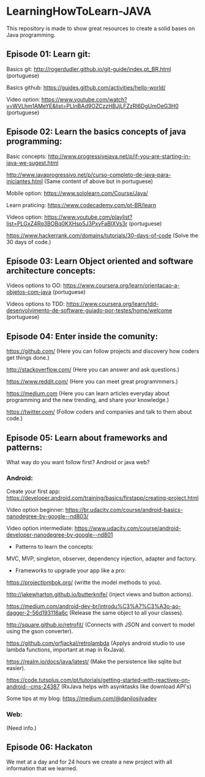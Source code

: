 # LearningHowToLearn-JAVA

This repository is made to show great resources to create a solid bases on Java programming.

## Episode 01: Learn git:

Basics git:
http://rogerdudler.github.io/git-guide/index.pt_BR.html (portuguese)

Basics github:
https://guides.github.com/activities/hello-world/

Video option:
https://www.youtube.com/watch?v=WVLhm1AMeYE&list=PLInBAd9OZCzzHBJjLFZzRl6DgUmOeG3H0 (portuguese)


## Episode 02: Learn the basics concepts of java programming:

Basic concepts:
http://www.progressivejava.net/p/if-you-are-starting-in-java-we-sugest.html

http://www.javaprogressivo.net/p/curso-completo-de-java-para-iniciantes.html (Same content of above but in portuguese)

Mobile option:
https://www.sololearn.com/Course/Java/

Learn praticing:
https://www.codecademy.com/pt-BR/learn

Videos option:
https://www.youtube.com/playlist?list=PLGxZ4Rq3BOBq0KXHsp5J3PxyFaBIXVs3r  (portuguese)

https://www.hackerrank.com/domains/tutorials/30-days-of-code (Solve the 30 days of code.)

## Episode 03: Learn Object oriented and software architecture concepts:

Videos options to OO:
https://www.coursera.org/learn/orientacao-a-objetos-com-java (portuguese)

Videos options to TDD:
https://www.coursera.org/learn/tdd-desenvolvimento-de-software-guiado-por-testes/home/welcome (portuguese)

## Episode 04: Enter inside the comunity:

https://github.com/ (Here you can follow projects and discovery how coders get things done.)

http://stackoverflow.com/ (Here you can answer and ask questions.)

https://www.reddit.com/ (Here you can meet great programmmers.)

https://medium.com (Here you can learn articles everyday about programming and the new trending, and share your knowledge.)

https://twitter.com/ (Follow coders and companies and talk to them about code.)

## Episode 05: Learn about frameworks and patterns:

What way do you want follow first? Android or java web?

### Android:

Create your first app: https://developer.android.com/training/basics/firstapp/creating-project.html

Video option beginner: https://br.udacity.com/course/android-basics-nanodegree-by-google--nd803/

Video option intermediate: https://www.udacity.com/course/android-developer-nanodegree-by-google--nd801

- Patterns to learn the concepts:

MVC, MVP, singleton, observer, dependency injection, adapter and factory.

- Frameworks to upgrade your app like a pro:

https://projectlombok.org/ (writte the model methods to you).

http://jakewharton.github.io/butterknife/ (inject views and button actions).

https://medium.com/android-dev-br/introdu%C3%A7%C3%A3o-ao-dagger-2-56d193118a6c (Release the same object to all your classes).

http://square.github.io/retrofit/ (Connects with JSON and convert to model using the gson converter).

https://github.com/orfjackal/retrolambda (Applys android studio to use lambda functions, important at map in RxJava).

https://realm.io/docs/java/latest/ (Make the persistence like sqlite but easier).

https://code.tutsplus.com/pt/tutorials/getting-started-with-reactivex-on-android--cms-24387 (RxJava helps with asynktasks like download API's)

Some tips at my blog: https://medium.com/@danilosilvadev

### Web:

(Need info.)

## Episode 06: Hackaton

We met at a day and for 24 hours we create a new project with all information that we learned.
